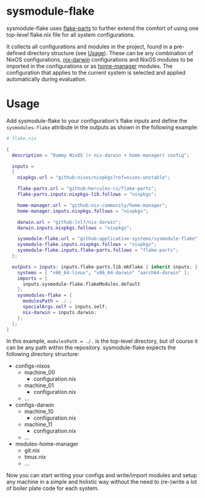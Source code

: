 # sysmodule-flake
sysmodule-flake uses [flake-parts](https://github.com/hercules-ci/flake-parts) to further extend the comfort of using one top-level flake.nix file for all system configurations.

It collects all configurations and modules in the project, found in a pre-defined directory structure (see [Usage](#Usage)). These can be any combination of NixOS configurations, [nix-darwin](https://github.com/LnL7/nix-darwin) configurations and NixOS modules to be imported in the configurations or as [home-manager](https://github.com/nix-community/home-manager) modules. 
The configuration that applies to the current system is selected and applied automatically during evaluation.

# Usage

Add sysmodule-flake to your configuration's flake inputs and define the `sysmodules-flake` attribute in the outputs as shown in the following example:

```nix
# flake.nix

{
  description = "Dummy NixOS (+ nix-darwin + home-manager) config";

  inputs = 
  {
    nixpkgs.url = "github:nixos/nixpkgs?ref=nixos-unstable";

    flake-parts.url = "github:hercules-ci/flake-parts";
    flake-parts.inputs.nixpkgs-lib.follows = "nixpkgs";

    home-manager.url = "github:nix-community/home-manager";
    home-manager.inputs.nixpkgs.follows = "nixpkgs";

    darwin.url = "github:lnl7/nix-darwin";
    darwin.inputs.nixpkgs.follows = "nixpkgs";

    sysmodule-flake.url = "github:applicative-systems/sysmodule-flake";
    sysmodule-flake.inputs.nixpkgs.follows = "nixpkgs";
    sysmodule-flake.inputs.flake-parts.follows = "flake-parts";
  };

  outputs = inputs: inputs.flake-parts.lib.mkFlake { inherit inputs; } {
    systems = [ "x86_64-linux", "x86_64-darwin" "aarch64-darwin" ];
    imports = [
      inputs.sysmodule-flake.flakeModules.default
    ];
    sysmodules-flake = {
      modulesPath = ./.;
      specialArgs.self = inputs.self;
      nix-darwin = inputs.darwin;
    };
  };
}
```

In this example, `modulesPath = ./.` is the top-level directory, but of course it can be any path within the repository. sysmodule-flake expects the following directory structure:

- configs-nixos
	- machine_00
		- configuration.nix
	- machine_01
		- configuration.nix
	- ...
- configs-darwin
	- machine_10
		- configuration.nix
	- machine_11
		- configuration.nix
	- ...
- modules-home-manager
	- git.nix
	- tmux.nix
	- ...

Now you can start writing your configs and write/import modules and setup any machine in a simple and holistic way without the need to (re-)write a lot of boiler plate code for each system.
